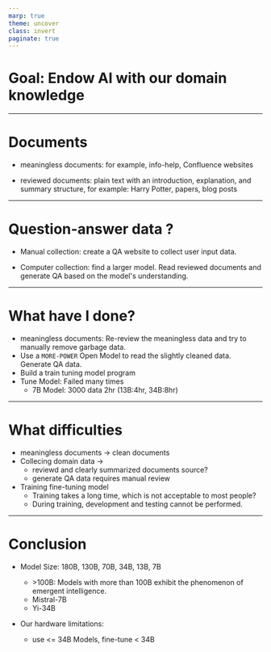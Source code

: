```yaml
---
marp: true
theme: uncover
class: invert
paginate: true
---
```

# Goal: Endow AI with our domain knowledge


---
# Documents

* meaningless documents: for example, info-help, Confluence websites

* reviewed documents: plain text with an introduction, explanation, and summary structure, for example: Harry Potter, papers, blog posts 

---
# Question-answer data ?

* Manual collection: create a QA website to collect user input data.
 
* Computer collection: find a larger model.
Read reviewed documents and generate QA based on the model's understanding.

---
# What have I done?
* meaningless documents: 
Re-review the meaningless data and try to manually remove garbage data. 
* Use a `MORE-POWER` Open Model to read the slightly cleaned data. Generate QA data.
* Build a train tuning model program
* Tune Model: Failed many times
   - 7B Model: 3000 data 2hr (13B:4hr, 34B:8hr)

---
# What difficulties
* meaningless documents -> clean documents
* Collecing domain data -> 
  - reviewd and clearly summarized documents source?
  - generate QA data requires manual review 
* Training fine-tuning model
  - Training takes a long time, which is not acceptable to most people? 
  - During training, development and testing cannot be performed.

---
# Conclusion
* Model Size: 180B, 130B, 70B, 34B, 13B, 7B
  - \>100B: Models with more than 100B exhibit the phenomenon of emergent intelligence.
  - Mistral-7B
  - Yi-34B 

* Our hardware limitations:
  - use <= 34B Models, fine-tune < 34B
